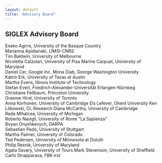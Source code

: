 ```yaml
---
layout: default
title: "Advisory Board"
---
```


## SIGLEX Advisory Board

Eneko Agirre, University of the Basque Country  
Marianna Apidianaki, LIMSI-CNRS  
Tim Baldwin, University of Melbourne  
Nicoletta Calzolari, University of Pisa
Marine Carpuat, University of Maryland  
Daniel Cer, Google Inc.
Mona Diab, George Washington University  
Katrin Erk, University of Texas at Austin  
Martha Evens, Illinois Institute of Technology  
Stefan Evert, Friedrich-Alexander-Universität Erlangen-Nürnbeg  
Christiane Fellbaum, Princeton University  
Graeme Hirst, University of Toronto  
Anna Korhonen, University of Cambridge
Els Lefever, Ghent University
Ken Litkowski, CL Research
Diana McCarthy, University of Cambridge  
Rada Mihalcea, University of Michigan  
Roberto Navigli, University of Rome "La Sapienza"  
Boyan Onyshkevych, DARPA  
Sebastian Padó, University of Stuttgart  
Martha Palmer, University of Colorado  
Ted Pedersen, University of Minnesota at Duluth  
Philip Resnik, University of Maryland  
Agata Savary, University of Tours
Mark Stevenson, University of Sheffield  
Carlo Strapparava, FBK-irst
